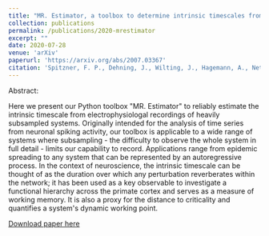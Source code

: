 ```yaml
---
title: "MR. Estimator, a toolbox to determine intrinsic timescales from subsampled spiking activity"
collection: publications
permalink: /publications/2020-mrestimator
excerpt: ""
date: 2020-07-28
venue: 'arXiv'
paperurl: 'https://arxiv.org/abs/2007.03367'
citation: 'Spitzner, F. P., Dehning, J., Wilting, J., Hagemann, A., Neto, J. P., Zierenberg, J., & Priesemann, V. (2020). MR. Estimator, a toolbox to determine intrinsic timescales from subsampled spiking activity. http://arxiv.org/abs/2007.03367'
---
```

Abstract:

Here we present our Python toolbox "MR. Estimator" to reliably estimate the intrinsic timescale from electrophysiologal recordings of heavily subsampled systems. Originally intended for the analysis of time series from neuronal spiking activity, our toolbox is applicable to a wide range of systems where subsampling - the difficulty to observe the whole system in full detail - limits our capability to record. Applications range from epidemic spreading to any system that can be represented by an autoregressive process. In the context of neuroscience, the intrinsic timescale can be thought of as the duration over which any perturbation reverberates within the network; it has been used as a key observable to investigate a functional hierarchy across the primate cortex and serves as a measure of working memory. It is also a proxy for the distance to criticality and quantifies a system's dynamic working point.

[Download paper here](https://arxiv.org/pdf/2007.03367.pdf)
